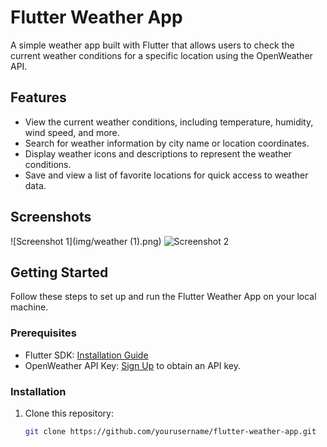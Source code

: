 # Flutter Weather App

A simple weather app built with Flutter that allows users to check the current weather conditions for a specific location using the OpenWeather API.

## Features

- View the current weather conditions, including temperature, humidity, wind speed, and more.
- Search for weather information by city name or location coordinates.
- Display weather icons and descriptions to represent the weather conditions.
- Save and view a list of favorite locations for quick access to weather data.

## Screenshots

![Screenshot 1](img/weather (1).png)
![Screenshot 2](screenshots/screenshot2.png)

## Getting Started

Follow these steps to set up and run the Flutter Weather App on your local machine.

### Prerequisites

- Flutter SDK: [Installation Guide](https://flutter.dev/docs/get-started/install)
- OpenWeather API Key: [Sign Up](https://openweathermap.org/appid) to obtain an API key.

### Installation

1. Clone this repository:

   ```bash
   git clone https://github.com/yourusername/flutter-weather-app.git
